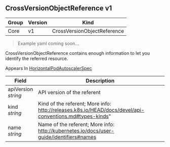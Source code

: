 ## CrossVersionObjectReference v1

Group        | Version     | Kind
------------ | ---------- | -----------
Core | v1 | CrossVersionObjectReference

> Example yaml coming soon...



CrossVersionObjectReference contains enough information to let you identify the referred resource.

<aside class="notice">
Appears In  <a href="#horizontalpodautoscalerspec-v1">HorizontalPodAutoscalerSpec</a> </aside>

Field        | Description
------------ | -----------
apiVersion <br /> *string* | API version of the referent
kind <br /> *string* | Kind of the referent; More info: http://releases.k8s.io/HEAD/docs/devel/api-conventions.md#types-kinds"
name <br /> *string* | Name of the referent; More info: http://kubernetes.io/docs/user-guide/identifiers#names

